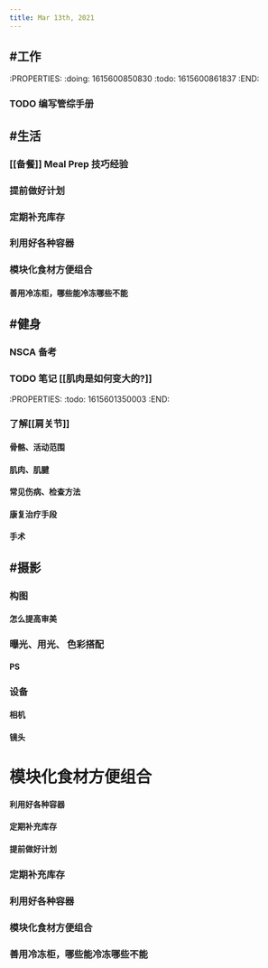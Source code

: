 ```yaml
---
title: Mar 13th, 2021
---
```


## #工作
:PROPERTIES:
:doing: 1615600850830
:todo: 1615600861837
:END:
### TODO 编写管综手册
## #生活
### [[备餐]] Meal Prep 技巧经验
### 提前做好计划
### 定期补充库存
### 利用好各种容器
### 模块化食材方便组合
#### 善用冷冻柜，哪些能冷冻哪些不能
## #健身
### NSCA 备考
### TODO 笔记 [[肌肉是如何变大的?]]
:PROPERTIES:
:todo: 1615601350003
:END:
### 了解[[肩关节]]
#### 骨骼、活动范围
#### 肌肉、肌腱
#### 常见伤病、检查方法
#### 康复治疗手段
#### 手术
## #摄影
### 构图
#### 怎么提高审美
### 曝光、用光、 色彩搭配
#### PS
### 设备
#### 相机
#### 镜头
##
# 模块化食材方便组合
#### 利用好各种容器
#### 定期补充库存
#### 提前做好计划
### 定期补充库存
### 利用好各种容器
### 模块化食材方便组合
### 善用冷冻柜，哪些能冷冻哪些不能
##
